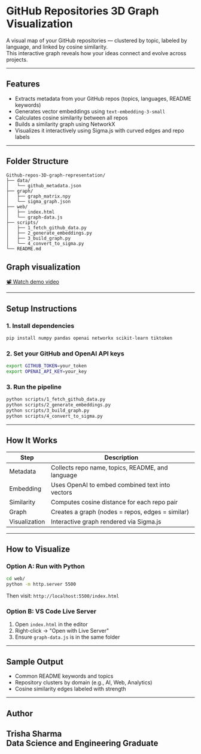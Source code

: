 
# GitHub Repositories 3D Graph Visualization

A visual map of your GitHub repositories — clustered by topic, labeled by language, and linked by cosine similarity.  
This interactive graph reveals how your ideas connect and evolve across projects.

---

## Features

- Extracts metadata from your GitHub repos (topics, languages, README keywords)
- Generates vector embeddings using `text-embedding-3-small`
- Calculates cosine similarity between all repos
- Builds a similarity graph using NetworkX
- Visualizes it interactively using Sigma.js with curved edges and repo labels

---

## Folder Structure

```
Github-repos-3D-graph-representation/
├── data/
│   └── github_metadata.json         
├── graph/
│   ├── graph_matrix.npy             
│   └── sigma_graph.json             
├── web/
│   ├── index.html                   
│   └── graph-data.js               
├── scripts/
│   ├── 1_fetch_github_data.py       
│   ├── 2_generate_embeddings.py     
│   ├── 3_build_graph.py             
│   └── 4_convert_to_sigma.py        
└── README.md
```

## Graph visualization

[📽️ Watch demo video](video.mp4)

---

## Setup Instructions

### 1. Install dependencies

```bash
pip install numpy pandas openai networkx scikit-learn tiktoken
```

### 2. Set your GitHub and OpenAI API keys

```bash
export GITHUB_TOKEN=your_token
export OPENAI_API_KEY=your_key
```

### 3. Run the pipeline

```bash
python scripts/1_fetch_github_data.py        
python scripts/2_generate_embeddings.py      
python scripts/3_build_graph.py              
python scripts/4_convert_to_sigma.py         
```

---

## How It Works

| Step         | Description                                        |
|--------------|----------------------------------------------------|
| Metadata     | Collects repo name, topics, README, and language   |
| Embedding    | Uses OpenAI to embed combined text into vectors    |
| Similarity   | Computes cosine distance for each repo pair        |
| Graph        | Creates a graph (nodes = repos, edges = similar)   |
| Visualization| Interactive graph rendered via Sigma.js            |

---

## How to Visualize

### Option A: Run with Python

```bash
cd web/
python -m http.server 5500
```

Then visit: `http://localhost:5500/index.html`

### Option B: VS Code Live Server

1. Open `index.html` in the editor
2. Right-click → "Open with Live Server"
3. Ensure `graph-data.js` is in the same folder

---

## Sample Output

- Common README keywords and topics
- Repository clusters by domain (e.g., AI, Web, Analytics)
- Cosine similarity edges labeled with strength

---


## Author

**Trisha Sharma**  
Data Science and Engineering Graduate
---


